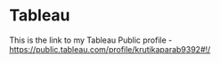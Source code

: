 # Tableau


This is the link to my Tableau Public profile - https://public.tableau.com/profile/krutikaparab9392#!/
